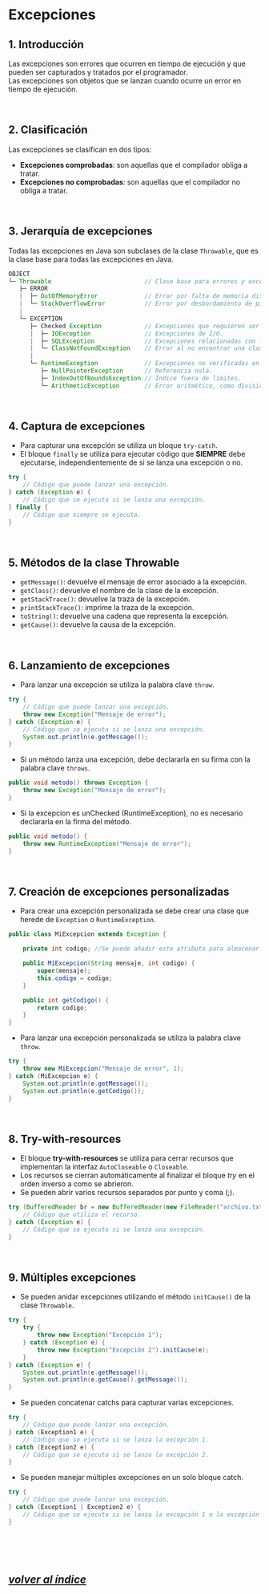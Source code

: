 # Excepciones

## 1. Introducción
Las excepciones son errores que ocurren en tiempo de ejecución y que pueden ser capturados y tratados por el programador.  
Las excepciones son objetos que se lanzan cuando ocurre un error en tiempo de ejecución.

<br>

## 2. Clasificación
Las excepciones se clasifican en dos tipos:
- **Excepciones comprobadas**: son aquellas que el compilador obliga a tratar.
- **Excepciones no comprobadas**: son aquellas que el compilador no obliga a tratar.

<br>

## 3. Jerarquía de excepciones
Todas las excepciones en Java son subclases de la clase `Throwable`, que es la clase base para todas las excepciones en Java.
```java
OBJECT
└─ Throwable                          // Clase base para errores y excepciones.
   ├─ ERROR
   |  ├─ OutOfMemoryError             // Error por falta de memoria disponible.
   |  └─ StackOverflowError           // Error por desbordamiento de pila.
   |
   └─ EXCEPTION
      ├─ Checked Exception            // Excepciones que requieren ser capturadas o declaradas.
      |  ├─ IOException               // Excepciones de I/O.
      |  ├─ SQLException              // Excepciones relacionadas con la base de datos.
      |  └─ ClassNotFoundException    // Error al no encontrar una clase.
      |
      └─ RuntimeException             // Excepciones no verificadas en tiempo de compilación.
         ├─ NullPointerException      // Referencia nula.
         ├─ IndexOutOfBoundsException // Índice fuera de límites.
         └─ ArithmeticException       // Error aritmético, como división por cero.
```
<br>

## 4. Captura de excepciones
- Para capturar una excepción se utiliza un bloque `try-catch`.  
- El bloque `finally` se utiliza para ejecutar código que **SIEMPRE** debe ejecutarse, independientemente de si se lanza una excepción o no.
```java
try {
    // Código que puede lanzar una excepción.
} catch (Exception e) {
    // Código que se ejecuta si se lanza una excepción.
} finally {
    // Código que siempre se ejecuta.
}
```
<br>

## 5. Métodos de la clase **Throwable**
- `getMessage()`: devuelve el mensaje de error asociado a la excepción.
- `getClass()`: devuelve el nombre de la clase de la excepción.
- `getStackTrace()`: devuelve la traza de la excepción.
- `printStackTrace()`: imprime la traza de la excepción.
- `toString()`: devuelve una cadena que representa la excepción.
- `getCause()`: devuelve la causa de la excepción.

<br>

## 6. Lanzamiento de excepciones
- Para lanzar una excepción se utiliza la palabra clave `throw`.
```java
try {
    // Código que puede lanzar una excepción.
    throw new Exception("Mensaje de error");
} catch (Exception e) {
    // Código que se ejecuta si se lanza una excepción.
    System.out.println(e.getMessage());
}
```

- Si un método lanza una excepción, debe declararla en su firma con la palabra clave `throws`.
```java
public void metodo() throws Exception {
    throw new Exception("Mensaje de error");
}
```

- Si la excepcíon es unChecked (RuntimeException), no es necesario declararla en la firma del método.
```java
public void metodo() {
    throw new RuntimeException("Mensaje de error");
}
```
<br>

## 7. Creación de excepciones personalizadas
- Para crear una excepción personalizada se debe crear una clase que herede de `Exception` o `RuntimeException`.
```java
public class MiExcepcion extends Exception {

    private int codigo; //Se puede añadir este atributo para almacenar un código de error.

    public MiExcepcion(String mensaje, int codigo) {
        super(mensaje);
        this.codigo = codigo;
    }

    public int getCodigo() {
        return codigo;
    }
}
```
- Para lanzar una excepción personalizada se utiliza la palabra clave `throw`.
```java
try {
    throw new MiExcepcion("Mensaje de error", 1);
} catch (MiExcepcion e) {
    System.out.println(e.getMessage());
    System.out.println(e.getCodigo());
}
```
<br>

## 8. Try-with-resources
- El bloque **try-with-resources** se utiliza para cerrar recursos que implementan la interfaz `AutoCloseable` o `Closeable`. 
- Los recursos se cierran automáticamente al finalizar el bloque *try* en el orden inverso a como se abrieron.
- Se pueden abrir varios recursos separados por punto y coma (;).
```java
try (BufferedReader br = new BufferedReader(new FileReader("archivo.txt"))) {
    // Código que utiliza el recurso.
} catch (Exception e) {
    // Código que se ejecuta si se lanza una excepción.
}
```
<br>

## 9. Múltiples excepciones
- Se pueden anidar excepciones utilizando el método `initCause()` de la clase `Throwable`.
```java
try {
    try {
        throw new Exception("Excepción 1");
    } catch (Exception e) {
        throw new Exception("Excepción 2").initCause(e);
    }
} catch (Exception e) {
    System.out.println(e.getMessage());
    System.out.println(e.getCause().getMessage());
}
```

- Se pueden concatenar catchs para capturar varias excepciones.
```java
try {
    // Código que puede lanzar una excepción.
} catch (Exception1 e) {
    // Código que se ejecuta si se lanza la excepción 1.
} catch (Exception2 e) {
    // Código que se ejecuta si se lanza la excepción 2.
}
```

- Se pueden manejar múltiples excepciones en un solo bloque catch.
```java
try {
    // Código que puede lanzar una excepción.
} catch (Exception1 | Exception2 e) {
    // Código que se ejecuta si se lanza la excepción 1 o la excepción 2.
}
```
<br><br><br>

## *[volver al índice](../../README.md)*